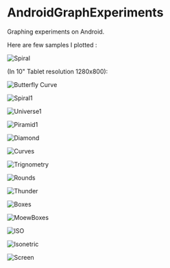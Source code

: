 AndroidGraphExperiments
=======================

Graphing experiments on Android.

Here are few samples I plotted :

![Spiral](https://i.stack.imgur.com/Xq1BO.png)


(In 10" Tablet resolution 1280x800): 

![Butterfly Curve](https://i.stack.imgur.com/MVjO6.png)

![Spiral1](https://i.stack.imgur.com/IOlkv.png)

![Universe1](https://i.stack.imgur.com/gmcvi.png)

![Piramid1](https://i.stack.imgur.com/rgB1t.png)

![Diamond](https://lh3.googleusercontent.com/-Ew_JaW5P9t8/UJt2TgN3mRI/AAAAAAAABCw/DvAw5kT_3y4/w1092-h683-no/2.png)

![Curves](https://i.stack.imgur.com/5EHRb.png)

![Trignometry](https://i.stack.imgur.com/PdUUO.png)


![Rounds](https://i.stack.imgur.com/DJp4O.png)

![Thunder](https://lh6.googleusercontent.com/-G3myLas4W58/U9IzfwiWvjI/AAAAAAAABmI/KbgkKPh-QdI/w1092-h683-no/device-2014-07-11-144342.png)

![Boxes](https://i.stack.imgur.com/1YVqH.png55721.png)

![MoewBoxes](https://i.stack.imgur.com/IwVOB.png)

![ISO](https://lh6.googleusercontent.com/-U6K1bV5xSdU/U9IzhBXXjjI/AAAAAAAABmg/8UJC7rYjON8/w1092-h683-no/device-2014-07-25-155832.png)

![Isonetric](https://i.stack.imgur.com/pM0Pa.png)

![Screen](http://i.stack.imgur.com/NPlTb.png)
